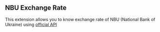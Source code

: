 ## NBU Exchange Rate
This extension allows you to know exchange rate of NBU (National Bank of Ukraine) using [official API](https://bank.gov.ua/control/en/index)